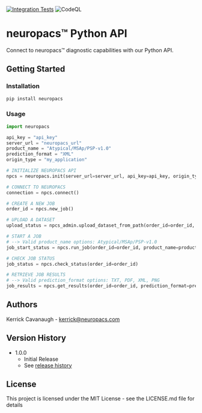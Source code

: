 [![Integration Tests](https://github.com/neuropacs/neuropacs-py-api/actions/workflows/ci.yml/badge.svg)](https://github.com/neuropacs/neuropacs-py-api/actions/workflows/ci.yml)
![CodeQL](https://github.com/neuropacs/neuropacs-py-api/actions/workflows/codeql-analysis.yml/badge.svg)

# neuropacs™ Python API

Connect to neuropacs™ diagnostic capabilities with our Python API.

## Getting Started

### Installation

```bash
pip install neuropacs
```

### Usage

```py
import neuropacs

api_key = "api_key"
server_url = "neuropacs_url"
product_name = "Atypical/MSAp/PSP-v1.0"
prediction_format = "XML"
origin_type = "my_application"

# INITIALIZE NEUROPACS API
npcs = neuropacs.init(server_url=server_url, api_key=api_key, origin_type=origin_type)

# CONNECT TO NEUROPACS
connection = npcs.connect()

# CREATE A NEW JOB
order_id = npcs.new_job()

# UPLOAD A DATASET
upload_status = npcs_admin.upload_dataset_from_path(order_id=order_id,  path="/path/to/dataset/")

# START A JOB
# --> Valid product_name options: Atypical/MSAp/PSP-v1.0
job_start_status = npcs.run_job(order_id=order_id, product_name=product_name)

# CHECK JOB STATUS
job_status = npcs.check_status(order_id=order_id)

# RETRIEVE JOB RESULTS
# --> Valid prediction_format options: TXT, PDF, XML, PNG
job_results = npcs.get_results(order_id=order_id, prediction_format=prediction_format)
```

## Authors

Kerrick Cavanaugh - kerrick@neuropacs.com

## Version History

- 1.0.0
  - Initial Release
  - See [release history](https://pypi.org/project/neuropacs/#history)

## License

This project is licensed under the MIT License - see the LICENSE.md file for details
